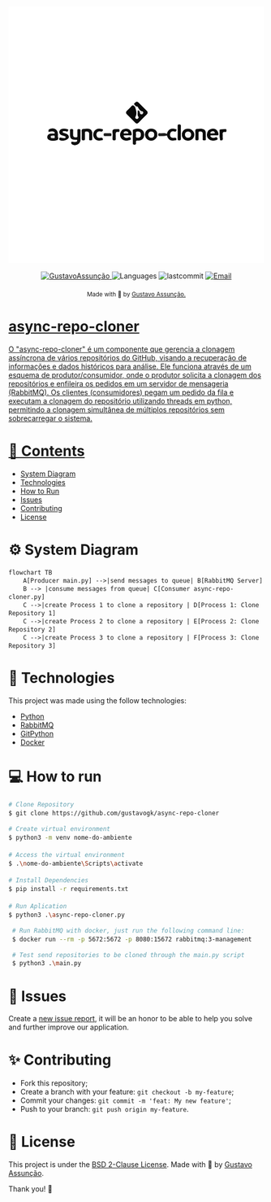
<p align="center">
  <img src="./.github/logo.svg" width="600"/> 
</p>

<p align="center">	
   <a href="https://www.linkedin.com/in/gustavo-gk/">
      <img alt="GustavoAssunção" src="https://img.shields.io/badge/-GustavoAssunção-5965e0?style=for-the-badge&logo=Linkedin&logoColor=white" />
   </a>
  <img alt="Languages" src="https://img.shields.io/github/languages/count/gustavogk/async-repo-cloner?style=for-the-badge" />
  <img alt="lastcommit" src="https://img.shields.io/github/last-commit/gustavogk/async-repo-cloner?style=for-the-badge" />
  <a href="mailto:gust.krv@gmail.com">
   <img alt="Email" src="https://img.shields.io/badge/-GustavoAssunção-5965e0?style=for-the-badge&logo=gmail&logoColor=white" />
  </a>
</p>

<div align="center">
  <sub> Made with 💖 by
    <a href="https://github.com/gustavogk"> Gustavo Assunção.
    <h1></h1>
  </sub>
</div>
  
# async-repo-cloner
O "async-repo-cloner" é um componente que gerencia a clonagem assíncrona de vários repositórios do GitHub, visando a recuperação de informações e dados históricos para análise. Ele funciona através de um esquema de produtor/consumidor, onde o produtor solicita a clonagem dos repositórios e enfileira os pedidos em um servidor de mensageria (RabbitMQ). Os clientes (consumidores) pegam um pedido da fila e executam a clonagem do repositório utilizando threads em python, permitindo a clonagem simultânea de múltiplos repositórios sem sobrecarregar o sistema.

# 📌 Contents

* [System Diagram](#system-diagram) 
* [Technologies](#rocket-technologies) 
* [How to Run](#computer-how-to-run)
* [Issues](#bug-issues)
* [Contributing](#sparkles-issues)
* [License](#page_facing_up-license)
  
# ⚙️ System Diagram
  
```mermaid
flowchart TB
    A[Producer main.py] -->|send messages to queue| B[RabbitMQ Server]
    B --> |consume messages from queue| C[Consumer async-repo-cloner.py]
    C -->|create Process 1 to clone a repository | D[Process 1: Clone Repository 1]
    C -->|create Process 2 to clone a repository | E[Process 2: Clone Repository 2]
    C -->|create Process 3 to clone a repository | F[Process 3: Clone Repository 3]
```
    
# :rocket: Technologies
This project was made using the follow technologies:

* [Python](https://www.python.org/)      
* [RabbitMQ](https://www.rabbitmq.com/)      
* [GitPython](https://gitpython.readthedocs.io/en/stable/)
* [Docker](https://docs.docker.com)

# :computer: How to run
  
```bash
# Clone Repository
$ git clone https://github.com/gustavogk/async-repo-cloner
```

```bash
# Create virtual environment
$ python3 -m venv nome-do-ambiente

# Access the virtual environment
$ .\nome-do-ambiente\Scripts\activate

# Install Dependencies
$ pip install -r requirements.txt

# Run Aplication
$ python3 .\async-repo-cloner.py
```
  
```bash
 # Run RabbitMQ with docker, just run the following command line:
 $ docker run --rm -p 5672:5672 -p 8080:15672 rabbitmq:3-management
```
  
```bash
 # Test send repositories to be cloned through the main.py script
 $ python3 .\main.py
```

# :bug: Issues

Create a <a href="https://github.com/gustavogk/async-repo-cloner/issues">new issue report</a>, it will be an honor to be able to help you solve and further improve our application.

# :sparkles: Contributing

- Fork this repository;
- Create a branch with your feature: `git checkout -b my-feature`;
- Commit your changes: `git commit -m 'feat: My new feature'`;
- Push to your branch: `git push origin my-feature`.

# :page_facing_up: License

This project is under the [BSD 2-Clause License](./LICENSE).
Made with 💖 by [Gustavo Assunção](https://www.linkedin.com/in/gustavo-gk/). 

Thank you! 🌠
